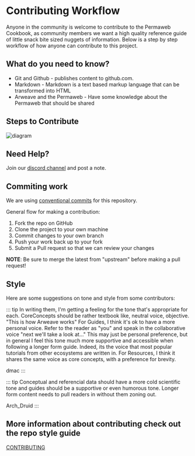 # Contributing Workflow

Anyone in the community is welcome to contribute to the Permaweb Cookbook, as community members we want a high quality reference guide of little snack bite sized nuggets of information. Below is a step by step workflow of how anyone can contribute to this project.

## What do you need to know?

* Git and Github - publishes content to github.com.
* Markdown - Markdown is a text based markup language that can be transformed into HTML
* Arweave and the Permaweb - Have some knowledge about the Permaweb that should be shared

## Steps to Contribute


![diagram](https://www.websequencediagrams.com/cgi-bin/cdraw?lz=dGl0bGUgQ29udHJpYnV0aW5nIHRvIFBlcm1hd2ViIENvb2tib29rCgoAGglvciAtPiBSZXBvIDogQ2hlY2sgT3V0IG9mIEZvcmsAFAVzaXRvcnkKbm90ZSBvdmVyAFYKb3IgOiBDcmVhdGUgTWFya2Rvd24gRG9jdW1lbnQAFxpvbW1pdCBDaGFuZ2VzAHQXUHVzaCBCcmFuY2gAYRljAHQGUHVsbCBSZXF1ZXMAWxphc3NpZ24gcmV2aWV3ZXIocykKUgAFBwCBdgsADQYAOhgAKAk6IEFwcHJvdmUgUFIAgjQXbWVyZ2UgdG8gbWFpbg&s=mscgen)

## Need Help?

Join our [discord channel](https://discord.gg/haCAX3shxF) and post a note.

## Commiting work

We are using [conventional commits](https://www.conventionalcommits.org/en/v1.0.0/)
for this repository.

General flow for making a contribution:

1. Fork the repo on GitHub
2. Clone the project to your own machine
3. Commit changes to your own branch
4. Push your work back up to your fork
5. Submit a Pull request so that we can review your changes

**NOTE**: Be sure to merge the latest from "upstream" before making a
pull request!

## Style

Here are some suggestions on tone and style from some contributors:

::: tip
In writing them, I'm getting a feeling for the tone that's appropriate for each.
CoreConcepts should be rather textbook like, neutral voice, objective.  "This is how Arweave works"
For Guides, I think it's ok to have a more personal voice. Refer to the reader as "you" and speak in the collaborative voice "next we'll take a look at..."
This may just be personal preference, but in general I feel this tone much more supportive and accessible when following a longer form guide.
Indeed, its the voice that most popular tutorials from other ecosystems are written in.
For Resources, I think it shares the same voice as core concepts, with a preference for brevity.

dmac
:::


::: tip
Conceptual and referencial data should have a more cold scientific tone and guides should be a supportive or even humorous tone. Longer form content needs to pull readers in without them zoning out.

Arch_Druid
:::

## More information about contributing check out the repo style guide

[CONTRIBUTING](https://github.com/twilson63/permaweb-cookbook/blob/main/CONTRIBUTING.md)